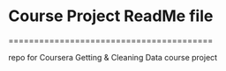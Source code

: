 <h1>Course Project ReadMe file</h1>
========================================

repo for Coursera Getting &amp; Cleaning Data course project
